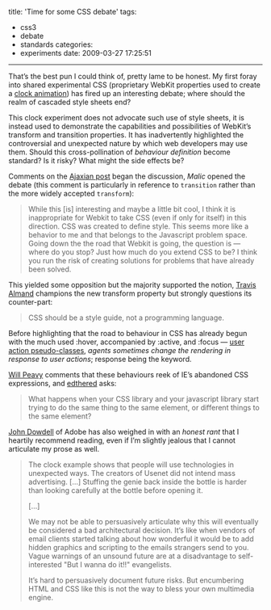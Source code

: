 title: 'Time for some CSS debate'
tags:
  - css3
  - debate
  - standards
categories:
  - experiments
date: 2009-03-27 17:25:51
---

That’s the best pun I could think of, pretty lame to be honest. My first foray into shared experimental CSS (proprietary WebKit properties used to create a [clock animation](/2009-03/an-analogue-clock-using-only-css/)) has fired up an interesting debate; where should the realm of cascaded style sheets end?

This clock experiment does not advocate such use of style sheets, it is instead used to demonstrate the capabilities and possibilities of WebKit’s transform and transition properties. It has inadvertently highlighted the controversial and unexpected nature by which web developers may use them. Should this cross-pollination of _behaviour definition_ become standard? Is it risky? What might the side effects be?

Comments on the [Ajaxian post](http://ajaxian.com/archives/creating-a-clock-in-css#comments) began the discussion, _Malic_ opened the debate (this comment is particularly in reference to `transition` rather than the more widely accepted `transform`):

> While this [is] interesting and maybe a little bit cool, I think it is inappropriate for Webkit to take CSS (even if only for itself) in this direction. CSS was created to define style. This seems more like a behavior to me and that belongs to the Javascript problem space. Going down the the road that Webkit is going, the question is — where do you stop? Just how much do you extend CSS to be? I think you run the risk of creating solutions for problems that have already been solved.

This yielded some opposition but the majority supported the notion, [Travis Almand](http://www.travisalmand.net/) champions the new transform property but strongly questions its counter-part:

> CSS should be a style guide, not a programming language.

Before highlighting that the road to behaviour in CSS has already begun with the much used :hover, accompanied by :active, and :focus — [user action pseudo-classes](http://www.w3.org/TR/css3-selectors/#useraction-pseudos), <cite>agents sometimes change the rendering in response to user actions</cite>; response being the keyword.

[Will Peavy](http://willpeavy.net/) comments that these behaviours reek of IE’s abandoned CSS expressions, and [edthered](http://doggydoo.net/) asks:

> What happens when your CSS library and your javascript library start trying to do the same thing to the same element, or different things to the same element?

[John Dowdell](http://blogs.adobe.com/jd/2009/03/pervin_the_standards.html) of Adobe has also weighed in with an _honest rant_ that I heartily recommend reading, even if I’m slightly jealous that I cannot articulate my prose as well.

> The clock example shows that people will use technologies in unexpected ways. The creators of Usenet did not intend mass advertising. [...] Stuffing the genie back inside the bottle is harder than looking carefully at the bottle before opening it.>
> [...]>
> We may not be able to persuasively articulate why this will eventually be considered a bad architectural decision. It’s like when vendors of email clients started talking about how wonderful it would be to add hidden graphics and scripting to the emails strangers send to you. Vague warnings of an unsound future are at a disadvantage to self-interested "But I wanna do it!!" evangelists.>
> It’s hard to persuasively document future risks. But encumbering HTML and CSS like this is not the way to bless your own multimedia engine.
